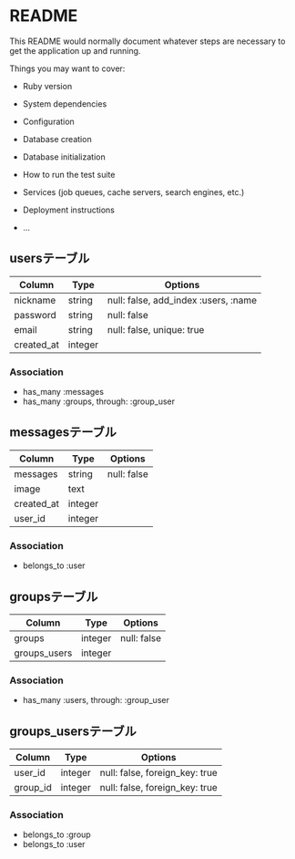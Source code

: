 # README

This README would normally document whatever steps are necessary to get the
application up and running.

Things you may want to cover:

* Ruby version

* System dependencies

* Configuration

* Database creation

* Database initialization

* How to run the test suite

* Services (job queues, cache servers, search engines, etc.)

* Deployment instructions

* ...


## usersテーブル
|Column|Type|Options|
|------|----|-------|
|nickname|string|null: false, add_index :users,  :name|
|password|string|null: false|
|email|string|null: false, unique: true|
|created_at|integer| |
### Association
- has_many :messages
- has_many :groups, through: :group_user

## messagesテーブル
|Column|Type|Options|
|------|----|-------|
|messages|string|null: false|
|image|text||
|created_at|integer||
|user_id|integer||
### Association
- belongs_to :user

## groupsテーブル
|Column|Type|Options|
|------|----|-------|
|groups|integer|null: false|
|groups_users|integer||
### Association
- has_many :users, through: :group_user

## groups_usersテーブル

|Column|Type|Options|
|------|----|-------|
|user_id|integer|null: false, foreign_key: true|
|group_id|integer|null: false, foreign_key: true|


### Association
- belongs_to :group
- belongs_to :user
